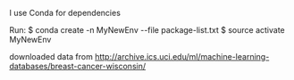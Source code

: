 I use Conda for dependencies 

Run: 
$ conda create -n MyNewEnv --file package-list.txt
$ source activate MyNewEnv

downloaded data from http://archive.ics.uci.edu/ml/machine-learning-databases/breast-cancer-wisconsin/


